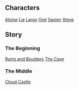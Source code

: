 <!-- TITLE: D&D Chez Stickney -->
<!-- SUBTITLE: Saving the Forgotten Realms One Stumble at a Time -->

## Characters
[Aloine](home/aloine)
[Lia](home/lia)
[Largo](home/largo)
[Orel](home/orel)
[Savien](home/savien)
[Steve](home/steve)

## Story
### The Beginning
[Ruins and Boulders](home/ruins)
[The Cave](home/cave)

### The Middle
[Cloud Castle](home/cloud-castle)